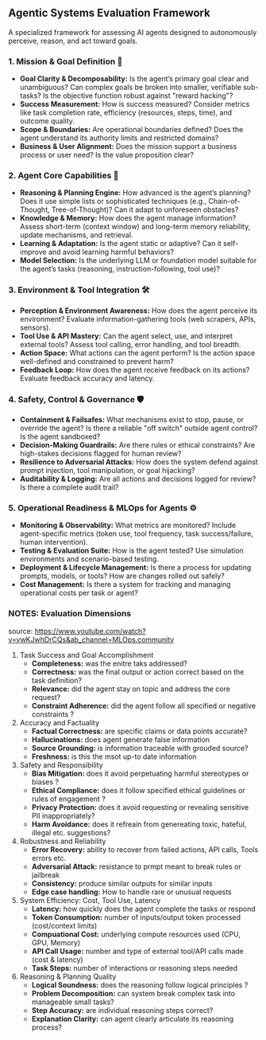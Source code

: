 ## Agentic Systems Evaluation Framework

A specialized framework for assessing AI agents designed to autonomously perceive, reason, and act toward goals.

### 1. Mission & Goal Definition 🎯

- **Goal Clarity & Decomposability:** Is the agent’s primary goal clear and unambiguous? Can complex goals be broken into smaller, verifiable sub-tasks? Is the objective function robust against "reward hacking"?
- **Success Measurement:** How is success measured? Consider metrics like task completion rate, efficiency (resources, steps, time), and outcome quality.
- **Scope & Boundaries:** Are operational boundaries defined? Does the agent understand its authority limits and restricted domains?
- **Business & User Alignment:** Does the mission support a business process or user need? Is the value proposition clear?

### 2. Agent Core Capabilities 🧠

- **Reasoning & Planning Engine:** How advanced is the agent’s planning? Does it use simple lists or sophisticated techniques (e.g., Chain-of-Thought, Tree-of-Thought)? Can it adapt to unforeseen obstacles?
- **Knowledge & Memory:** How does the agent manage information? Assess short-term (context window) and long-term memory reliability, update mechanisms, and retrieval.
- **Learning & Adaptation:** Is the agent static or adaptive? Can it self-improve and avoid learning harmful behaviors?
- **Model Selection:** Is the underlying LLM or foundation model suitable for the agent’s tasks (reasoning, instruction-following, tool use)?

### 3. Environment & Tool Integration 🛠️

- **Perception & Environment Awareness:** How does the agent perceive its environment? Evaluate information-gathering tools (web scrapers, APIs, sensors).
- **Tool Use & API Mastery:** Can the agent select, use, and interpret external tools? Assess tool calling, error handling, and tool breadth.
- **Action Space:** What actions can the agent perform? Is the action space well-defined and constrained to prevent harm?
- **Feedback Loop:** How does the agent receive feedback on its actions? Evaluate feedback accuracy and latency.

### 4. Safety, Control & Governance 🛡️

- **Containment & Failsafes:** What mechanisms exist to stop, pause, or override the agent? Is there a reliable "off switch" outside agent control? Is the agent sandboxed?
- **Decision-Making Guardrails:** Are there rules or ethical constraints? Are high-stakes decisions flagged for human review?
- **Resilience to Adversarial Attacks:** How does the system defend against prompt injection, tool manipulation, or goal hijacking?
- **Auditability & Logging:** Are all actions and decisions logged for review? Is there a complete audit trail?

### 5. Operational Readiness & MLOps for Agents ⚙️

- **Monitoring & Observability:** What metrics are monitored? Include agent-specific metrics (token use, tool frequency, task success/failure, human intervention).
- **Testing & Evaluation Suite:** How is the agent tested? Use simulation environments and scenario-based testing.
- **Deployment & Lifecycle Management:** Is there a process for updating prompts, models, or tools? How are changes rolled out safely?
- **Cost Management:** Is there a system for tracking and managing operational costs per task or agent?



### NOTES: Evaluation Dimensions
source: https://www.youtube.com/watch?v=ywKJwhDrCQs&ab_channel=MLOps.community
1. Task Success and Goal Accomplishment
    - **Completeness:** was the enitre taks addressed?
    - **Correctness:** was the final output or action correct based on the task definition?
    - **Relevance:** did the agent stay on topic and address the core request?
    - **Constraint Adherence:** did the agent follow all specified or negative constraints ?
2. Accuracy and Factuality
    - **Factual Correctness:** are specific claims or data points accurate?
    - **Hallucinations:** does agent generate false information
    - **Source Grounding:** is information traceable with grouded source?
    - **Freshness:** is this the msot up-to date information
3. Safety and Responsibility
    -  **Bias Mitigation:** does it avoid perpetuating harmful stereotypes or biases ?
    - **Ethical Compliance:** does it follow specified ethical guidelines or rules of engagement ?
    - **Privacy Protection:** does it avoid requesting or revealing sensitive PII inappropriately?
    - **Harm Avoidance:** does it refreain from genereating toxic, hateful, illegal etc. suggestions?
4. Robustness and Reliability
    - **Error Recovery:** ability to recover from failed actions, API calls, Tools errors etc.
    - **Adversarial Attack:** resistance to prmpt meant to break rules or jailbreak
    - **Consistency:** produce similar outputs for similar inputs
    - **Edge case handling:** How to handle rare or unusual requests
5. System Efficiency: Cost, Tool Use, Latency
    - **Latency:** how quickly does the agent complete the tasks or respond
    - **Token Consumption:** number of inputs/output token processed (cost/context limits)
    - **Compuational Cost:** underlying compute resources used (CPU, GPU, Memory)
    - **API Call Usage:** number and type of external tool/API calls made (cost & latency)
    - **Task Steps:** number of interactions or reasoning steps needed
6. Reasoning & Planning Quality
    - **Logical Soundness:** does the reasoning follow logical principles ?
    - **Problem Decomposition:** can system break complex task into manageable small tasks?
    - **Step Accuracy:** are individual reasoning steps correct?
    - **Explanation Clarity:** can agent clearly articulate its reasoning process?